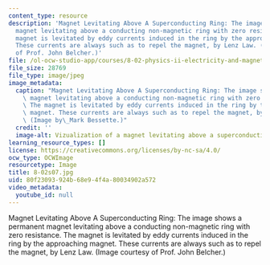```yaml
---
content_type: resource
description: 'Magnet Levitating Above A Superconducting Ring: The image shows a permanent
  magnet levitating above a conducting non-magnetic ring with zero resistance. The
  magnet is levitated by eddy currents induced in the ring by the approaching magnet.
  These currents are always such as to repel the magnet, by Lenz Law. (Image courtesy
  of Prof. John Belcher.)'
file: /ol-ocw-studio-app/courses/8-02-physics-ii-electricity-and-magnetism-spring-2007/80f23093924b68e94f4a80034902a572_8-02s07.jpg
file_size: 28769
file_type: image/jpeg
image_metadata:
  caption: "Magnet Levitating Above A Superconducting Ring: The image shows a permanent\
    \ magnet levitating above a conducting non-magnetic ring with zero resistance.\
    \ The magnet is levitated by eddy currents induced in the ring by the approaching\
    \ magnet. These currents are always such as to repel the magnet, by Lenz's Law.\
    \ (Image by\_Mark Bessette.)"
  credit: ''
  image-alt: Vizualization of a magnet levitating above a superconducting ring.
learning_resource_types: []
license: https://creativecommons.org/licenses/by-nc-sa/4.0/
ocw_type: OCWImage
resourcetype: Image
title: 8-02s07.jpg
uid: 80f23093-924b-68e9-4f4a-80034902a572
video_metadata:
  youtube_id: null
---
```

Magnet Levitating Above A Superconducting Ring: The image shows a permanent magnet levitating above a conducting non-magnetic ring with zero resistance. The magnet is levitated by eddy currents induced in the ring by the approaching magnet. These currents are always such as to repel the magnet, by Lenz Law. (Image courtesy of Prof. John Belcher.)